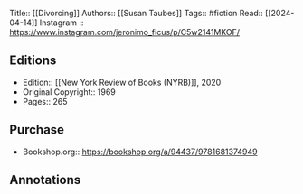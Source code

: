 Title:: [[Divorcing]]
Authors:: [[Susan Taubes]]
Tags:: #fiction 
Read:: [[2024-04-14]]
Instagram :: https://www.instagram.com/jeronimo_ficus/p/C5w2141MKOF/

## Editions
- Edition:: [[New York Review of Books (NYRB)]], 2020
- Original Copyright:: 1969
- Pages:: 265

## Purchase
* Bookshop.org:: https://bookshop.org/a/94437/9781681374949
## Annotations

